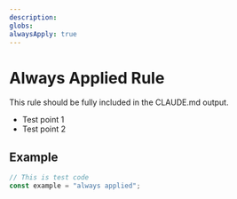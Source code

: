 ```yaml
---
description:
globs:
alwaysApply: true
---
```


# Always Applied Rule

This rule should be fully included in the CLAUDE.md output.

- Test point 1
- Test point 2

## Example

```typescript
// This is test code
const example = "always applied";
```
